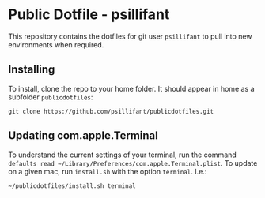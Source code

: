 # Public Dotfile - psillifant
This repository contains the dotfiles for git user `psillifant` to pull into new environments when required.

## Installing
To install, clone the repo to your home folder.  It should appear in home as a subfolder `publicdotfiles`:

```
git clone https://github.com/psillifant/publicdotfiles.git
```

## Updating com.apple.Terminal
To understand the current settings of your terminal, run the command `defaults read ~/Library/Preferences/com.apple.Terminal.plist`.  To update on a given mac, run `install.sh` with the option `terminal`.  I.e.:

```
~/publicdotfiles/install.sh terminal
```
